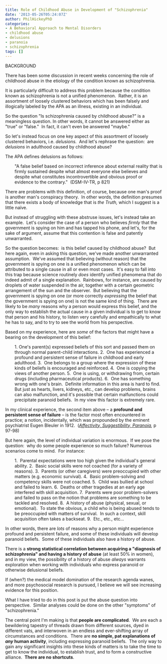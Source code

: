 ```yaml
---
title: Role of Childhood Abuse in Development of "Schizophrenia"
date: '2013-05-26T05:24:07Z'
author: PhilHickeyPhD
categories:
- A Behavioral Approach to Mental Disorders
- childhood abuse
- delusions
- paranoia
- schizophrenia
tags: []
---
```


BACKGROUND

There has been some discussion in recent weeks concerning the role of childhood abuse in the etiology of the condition known as schizophrenia.

It is particularly difficult to address this problem because the condition known as schizophrenia is not a unified phenomenon.  Rather, it is an assortment of loosely clustered behaviors which has been falsely and illogically labeled by the APA as an illness, existing in an individual.

So the question "Is schizophrenia caused by childhood abuse?" is a meaningless question. In other words, it cannot be answered either as "true" or "false."  In fact, it can't even be answered "maybe."

So let's instead focus on one key aspect of this assortment of loosely clustered behaviors, i.e. <i>delusions.</i>  And let's rephrase the question:  are <i>delusions</i> in adulthood caused by childhood abuse?

The APA defines delusions as follows:
<p style="padding-left: 30px;">"A false belief based on incorrect inference about external reality that is firmly sustained despite what almost everyone else believes and despite what constitutes incontrovertible and obvious proof or evidence to the contrary."  (DSM-IV-TR, p 821)</p>
There are problems with this definition, of course, because one man's proof is another man's conspiracy theory.  In other words, the definition presumes that there exists a body of knowledge that is <i>the Truth,</i> which I suggest is a little naïve.

But instead of struggling with these abstruse issues, let's instead take an example.  Let's consider the case of a person who believes <i>firmly</i> that the government is spying on him and has tapped his phone, and let's, for the sake of argument, assume that this contention is false and patently unwarranted.

So the question becomes:  is this belief caused by childhood abuse?  But here again, even in asking this question, we've made another unwarranted assumption.  We've assumed that believing (without reason) that the government is spying on one is a unified phenomenon which can be attributed to a single cause in all or even most cases.  It's easy to fall into this trap because science routinely <i>does</i> identify unified phenomena that do indeed admit of a single explanation.  Rainbows, for instance, are caused by droplets of water suspended in the air, together with a certain geometric arrangement of the sun and the observer.  But believing that the government is spying on one (or more correctly <i>expressing</i> the belief that the government is spying on one) is not the same kind of thing.  There are likely to be <i>many </i>reasons why a person would express this belief, and the only way to establish the actual cause in a given individual is to get to know that person and his history, to listen very carefully and empathically to what he has to say, and to try to see the world from his perspective.

Based on my experience, here are <i>some</i> of the factors that might have a bearing on the development of this belief:
<p style="padding-left: 30px;">1. One's parent(s) expressed beliefs of this sort and passed them on through normal parent-child interactions.
2.  One has experienced a profound and persistent sense of failure in childhood and early adulthood.
3.  One belongs to a group where the expression of these kinds of beliefs is encouraged and reinforced.
4.  One is copying the views of another person.
5.  One is using, or withdrawing from, certain drugs (including pharmaceutical products).
6.  One has something wrong with one's brain.  Definite information in this area is hard to find.  But just as hearts, livers, kidneys, etc., can develop problems, brains can also malfunction, and it's possible that certain malfunctions could precipitate paranoid beliefs.  In my view this factor is extremely rare.</p>
In my clinical experience, the second item above – a <strong>profound and persistent sense of failure</strong> – is the factor most often encountered in practice; a notion, incidentally, which was propounded by the eminent psychiatrist Eugen Bleuler in 1912.  (<i><a href="http://archive.org/stream/affectivitysugge00bleu#page/n3/mode/2up">Affectivity, Suggestibility, Paranoia</a>, </i>p 97-98)

But here again, the level of individual variation is enormous.  If we pose the question:  why do some people experience so much failure? Numerous scenarios come to mind.  For instance:
<p style="padding-left: 30px;">1.  Parental expectations were too high given the individual's general ability.
2.  Basic social skills were not coached (for a variety of reasons).
3.  Parents (or other caregivers) were preoccupied with other matters (e.g. economic survival).
4.  Basic problem-solving and competency skills were not coached.
5.  Child was bullied at school and failed to learn.
6.  Deaths or other tragedies at an early age interfered with skill acquisition.
7.  Parents were poor problem-solvers and failed to pass on the notion that problems are something to be tackled and resolved.
8.  A history of abuse (physical, sexual, or emotional).  To state the obvious, a child who is being abused tends to be preoccupied with matters of survival.  In such a context, skill acquisition often takes a backseat.
9.  Etc., etc., etc…</p>
In other words, there are <i>lots </i>of reasons why a person might experience profound and persistent failure, and some of these individuals will develop paranoid beliefs.  Some of these individuals also have a history of abuse.

There is a <strong>strong statistical correlation between acquiring a "diagnosis of schizophrenia" and having a history of abuse</strong> (at least 50% in women), and in my view, the possibility of a history of abuse <i>always</i> warrants exploration when working with individuals who express paranoid or otherwise delusional beliefs.

If (when?) the medical model domination of the research agenda wanes, and more psychosocial research is pursued, I believe we will see increasing evidence for this position.

What I have tried to do in this post is put the abuse question into perspective.  Similar analyses could be done on the other "symptoms" of "schizophrenia."

The central point I'm making is that <strong>people are complicated</strong>.  We are each a bewildering tapestry of threads drawn from different sources, dyed in different vats, and interwoven in an endless and ever-shifting array of circumstances and conditions.  There are <strong>no simple, pat explanations of <i>any</i> human activity</strong>, including expressing paranoid beliefs.  The only way to gain any significant insights into these kinds of matters is to take the time to get to know the individual, to establish trust, and to form a constructive alliance.  <strong>There are no shortcuts</strong>.